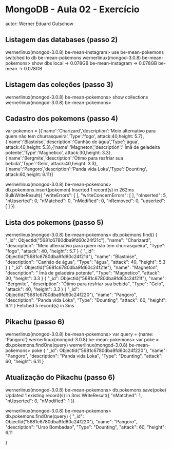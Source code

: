 # MongoDB - Aula 02 - Exercício
autor: Werner Eduard Gutschow

## Listagem das databases (passo 2)

wernerlinux(mongod-3.0.8) be-mean-instagram> use be-mean-pokemons
switched to db be-mean-pokemons
wernerlinux(mongod-3.0.8) be-mean-pokemons> show dbs
local             → 0.078GB
be-mean-instagram → 0.078GB
be-mean           → 0.078GB


## Listagem das coleções (passo 3)

wernerlinux(mongod-3.0.8) be-mean-pokemons> show collections
wernerlinux(mongod-3.0.8) be-mean-pokemons>

## Cadastro dos pokemons (passo 4)

var pokemon = [{'name':'Charizard','description':'Meio alternativo para quem não tem churrasqueira','Type':'fogo', attack:40,height: 5.7},{'name':'Blastoise','description':'Canhão de água','Type':'água', attack:40,height: 5.3},{'name':'Magneton','description':' Ímã de geladeira potente','Type':'Magnetico', attack:30,height: 3.3},{'name':'Bergmite','description':'Ótimo para resfriar sua bebida','Type':'Gelo', attack:40,height: 3.3},{'name':'Pangoro','description':'Panda vida Loka','Type':'Dounting', attack:60,height: 6.11}]

wernerlinux(mongod-3.0.8) be-mean-pokemons> db.pokemons.insert(pokemon)
Inserted 1 record(s) in 262ms
BulkWriteResult({
  "writeErrors": [ ],
  "writeConcernErrors": [ ],
  "nInserted": 5,
  "nUpserted": 0,
  "nMatched": 0,
  "nModified": 0,
  "nRemoved": 0,
  "upserted": [ ]
})


## Lista dos pokemons (passo 5)

wernerlinux(mongod-3.0.8) be-mean-pokemons> db.pokemons.find()
{
  "_id": ObjectId("5681c6780dba9fd60c24f21c"),
  "name": "Charizard",
  "description": "Meio alternativo para quem não tem churrasqueira",
  "Type": "fogo",
  "attack": 40,
  "height": 5.7
}
{
  "_id": ObjectId("5681c6780dba9fd60c24f21d"),
  "name": "Blastoise",
  "description": "Canhão de água",
  "Type": "água",
  "attack": 40,
  "height": 5.3
}
{
  "_id": ObjectId("5681c6780dba9fd60c24f21e"),
  "name": "Magneton",
  "description": " Ímã de geladeira potente",
  "Type": "Magnetico",
  "attack": 30,
  "height": 3.3
}
{
  "_id": ObjectId("5681c6780dba9fd60c24f21f"),
  "name": "Bergmite",
  "description": "Ótimo para resfriar sua bebida",
  "Type": "Gelo",
  "attack": 40,
  "height": 3.3
}
{
  "_id": ObjectId("5681c6780dba9fd60c24f220"),
  "name": "Pangoro",
  "description": "Panda vida Loka",
  "Type": "Dounting",
  "attack": 60,
  "height": 6.11
}
Fetched 5 record(s) in 3ms


## Pikachu (passo 6)

wernerlinux(mongod-3.0.8) be-mean-pokemons> var query = {name: 'Pangoro'}
wernerlinux(mongod-3.0.8) be-mean-pokemons> var poke = db.pokemons.findOne(query)
wernerlinux(mongod-3.0.8) be-mean-pokemons> poke
{
  "_id": ObjectId("5681c6780dba9fd60c24f220"),
  "name": "Pangoro",
  "description": "Panda vida Loka",
  "Type": "Dounting",
  "attack": 60,
  "height": 6.11
}



## Atualização do Pikachu (passo 6)

wernerlinux(mongod-3.0.8) be-mean-pokemons> db.pokemons.save(poke)
Updated 1 existing record(s) in 3ms
WriteResult({
  "nMatched": 1,
  "nUpserted": 0,
  "nModified": 1
})



wernerlinux(mongod-3.0.8) be-mean-pokemons> db.pokemons.findOne(query)
{
  "_id": ObjectId("5681c6780dba9fd60c24f220"),
  "name": "Pangoro",
  "description": "Urso Bombadao",
  "Type": "Dounting",
  "attack": 60,
  "height": 6.11

}






